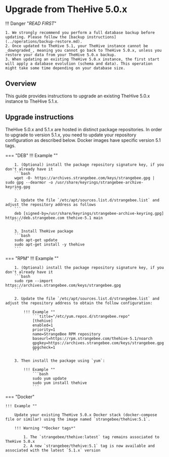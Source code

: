 # Upgrade from TheHive 5.0.x


!!! Danger "*READ FIRST*"
    
    
    1. We strongly recommend you perform a full database backup before updating. Please follow the [backup instructions](../operations/backup-restore.md).
    2. Once updated to TheHive 5.1, your TheHive instance cannot be _downgraded_, meaning you cannot go back to TheHive 5.0.x, unless you restore your data from your TheHive 5.0.x backup.
    3. When updating an existing TheHive 5.0.x instance, the first start will apply a database evolution (schema and data). This operation might take some time depending on your database size.


## Overview

This guide provides instructions to upgrade an existing TheHive 5.0.x instance to TheHive 5.1.x.


## Upgrade instructions

TheHive 5.0.x and 5.1.x are hosted in distinct package repositories. In order to upgrade to version 5.1.x, you need to update your repository configuration as described below. Docker images have specific version 5.1 tags.


=== "DEB"
    !!! Example ""

        1. (Optional) install the package repository signature key, if you don't already have it
        ```bash
        wget -O- https://archives.strangebee.com/keys/strangebee.gpg | sudo gpg --dearmor -o /usr/share/keyrings/strangebee-archive-keyring.gpg
        ```

        2. Update the file `/etc/apt/sources.list.d/strangebee.list` and adjust the repository address as follows
        ```
        deb [signed-by=/usr/share/keyrings/strangebee-archive-keyring.gpg] https://deb.strangebee.com thehive-5.1 main
        ```

        3. Install TheHive package
        ```bash
        sudo apt-get update
        sudo apt-get install -y thehive
        ```

=== "RPM"
    !!! Example ""

        1. (Optional) install the package repository signature key, if you don't already have it
        ```bash
        sudo rpm --import https://archives.strangebee.com/keys/strangebee.gpg 
        ```

        2. Update the file `/etc/apt/sources.list.d/strangebee.list` and adjust the repository address to obtain the follow configuration:

            !!! Example ""
                ```title="/etc/yum.repos.d/strangebee.repo"
                [thehive]
                enabled=1
                priority=1
                name=StrangeBee RPM repository
                baseurl=https://rpm.strangebee.com/thehive-5.1/noarch
                gpgkey=https://archives.strangebee.com/keys/strangebee.gpg
                gpgcheck=1
                ```

        3. Then install the package using `yum`:

            !!! Example ""
                ```bash
                sudo yum update
                sudo yum install thehive
                ```

=== "Docker"

    !!! Example ""

        Update your existing TheHive 5.0.x Docker stack (docker-compose file or similar) using the image named `strangebee/thehive:5.1`.

        !!! Warning "*Docker tags*"
        
            1. The `strangebee/thehive:latest` tag remains associated to TheHive 5.0.x
            2. A new `strangebee/thehive:5.1` tag is now available and associated with the latest `5.1.x` version

        
                

<!-- ## Install using Docker

Use the image named `strangebee/thehive:5.1` to run thive version. For example: 

```bash
docker run --rm -p 9000:9000 strangebee/thehive:5.1 
``` -->